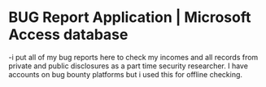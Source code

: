 # BUG Report Application | Microsoft Access database

-i put all of my bug reports here to check my incomes and all records from private and public disclosures  as a part time security researcher. 
I have accounts on bug bounty platforms but i used this for offline checking.
